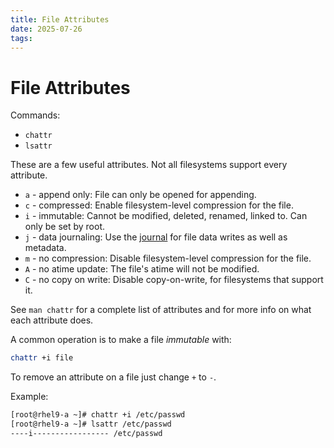 ```yaml
---
title: File Attributes
date: 2025-07-26
tags:
---
```


# File Attributes

Commands:

* `chattr`
* `lsattr` 

These are a few useful attributes. Not all filesystems support every attribute.

- `a` - append only: File can only be opened for appending.
- `c` - compressed: Enable filesystem-level compression for the file.
- `i` - immutable: Cannot be modified, deleted, renamed, linked to. Can only be set by root.
- `j` - data journaling: Use the [journal](https://wiki.archlinux.org/title/File_systems#Journaling "File systems") for file data writes as well as metadata.
- `m` - no compression: Disable filesystem-level compression for the file.
- `A` - no atime update: The file's atime will not be modified.
- `C` - no copy on write: Disable copy-on-write, for filesystems that support it.

See `man chattr` for a complete list of attributes and for more info on what each attribute does.

A common operation is to make a file _immutable_ with:

```bash
chattr +i file
```

To remove an attribute on a file just change `+` to `-`.

Example:

```bash
[root@rhel9-a ~]# chattr +i /etc/passwd
[root@rhel9-a ~]# lsattr /etc/passwd
----i----------------- /etc/passwd
```
